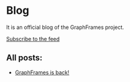 # Blog

It is an official blog of the GraphFrames project.

[Subscribe to the feed](feed.xml)

## All posts:

- [GraphFrames is back!](1000-graphframes-is-back.md)